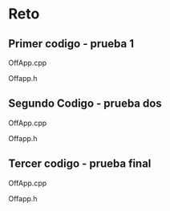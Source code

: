 # Reto

## Primer codigo - prueba 1
OffApp.cpp

    
Offapp.h


## Segundo Codigo - prueba dos
OffApp.cpp

Offapp.h
## Tercer codigo - prueba final

OffApp.cpp

Offapp.h
